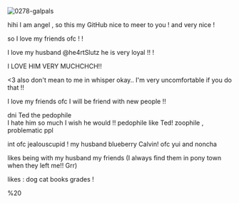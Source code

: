 ![0278-galpals](https://github.com/user-attachments/assets/847db77a-0b22-4a03-92e6-b183b5965dca)


hihi I am angel  , so this my GitHub  nice to meer to you  !  and very nice ! 

so I love my friends ofc  ! !

I love my husband  @he4rtSlutz he is very loyal  !! ! 

I LOVE HIM VERY MUCHCHCH!! 

<3 also don't mean to me in whisper okay.. I'm very uncomfortable if you do that  !!


I love my friends ofc I will be friend with new people  !! 

dni 
Ted the pedophile  
I hate him so much I wish he would  !! 
pedophile like Ted! 
zoophile  , 
problematic ppl

int ofc
jealouscupid  ! 
my husband
blueberry
Calvin! 
ofc yui
and noncha  


likes being with 
my husband 
my friends (I always find them in pony town when they left me!! Grr) 


likes :
dog 
cat 
books
grades  ! 


%20

